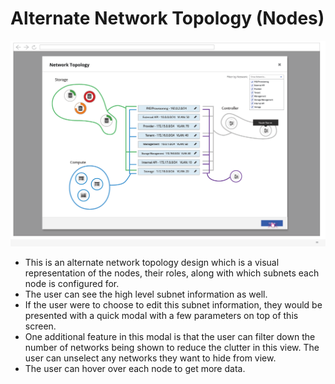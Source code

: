 # Alternate Network Topology (Nodes)
![networktopologynodes](img/2017-8-17-TripleO-UI_Edge-Cases88.png)
- This is an alternate network topology design which is a visual representation of the nodes, their roles, along with which subnets each node is configured for.
- The user can see the high level subnet information as well.
- If the user were to choose to edit this subnet information, they would be presented with a quick modal with a few parameters on top of this screen.
- One additional feature in this modal is that the user can filter down the number of networks being shown to reduce the clutter in this view. The user can unselect any networks they want to hide from view.
- The user can hover over each node to get more data.
